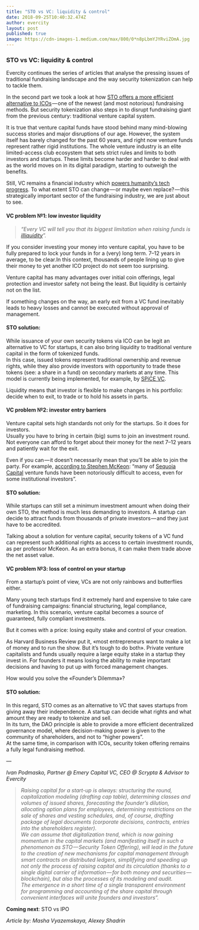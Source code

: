 ```yaml
---
title: "STO vs VC: liquidity & control"
date: 2018-09-25T10:40:32.474Z
author: evercity
layout: post
published: true
image: https://cdn-images-1.medium.com/max/800/0*n8pLbmYJYRviZOmA.jpg
---
```


### STO vs VC: liquidity &amp; control

Evercity continues the series of articles that analyse the pressing issues of traditional fundraising landscape and the way security tokenization can help to tackle them.

In the second part we took a look at how [STO offers a more efficient alternative to ICOs](https://steemit.com/fundraising/@evercity/ico-vs-sto-investor-rights-and-legal-risks) — one of the newest (and most notorious) fundraising methods. But security tokenization also steps in to disrupt fundraising giant from the previous century: traditional venture capital system.




It is true that venture capital funds have stood behind many mind-blowing success stories and major disruptions of our age. However, the system itself has barely changed for the past 60 years, and right now venture funds represent rather rigid institutions. The whole venture industry is an elite limited-access club ecosystem that sets strict rules and limits to both investors and startups. These limits become harder and harder to deal with as the world moves on in its digital paradigm, starting to outweigh the benefits.

Still, VC remains a financial industry which [powers humanity’s tech progress](https://medium.com/spicevc/bancor-meets-spice-vc-bringing-liquidity-to-security-tokens-36bfe18b9f96). To what extent STO can change — or maybe even replace? — this strategically important sector of the fundraising industry, we are just about to see.

#### VC problem №1: low investor liquidity
> _“Every VC will tell you that its biggest limitation when raising funds is_ [_illiquidity_](https://medium.com/spicevc/bancor-meets-spice-vc-bringing-liquidity-to-security-tokens-36bfe18b9f96)_”._

If you consider investing your money into venture capital, you have to be fully prepared to lock your funds in for a (very) long term. 7–12 years in average, to be clear.In this context, thousands of people lining up to give their money to yet another ICO project do not seem too surprising.

Venture capital has many advantages over initial coin offerings, legal protection and investor safety not being the least. But liquidity is certainly not on the list.

If something changes on the way, an early exit from a VC fund inevitably leads to heavy losses and cannot be executed without approval of management.

#### STO solution:

While issuance of your own security tokens via ICO can be legit an alternative to VC for startups, it can also bring liquidity to traditional venture capital in the form of tokenized funds.  
In this case, issued tokens represent traditional ownership and revenue rights, while they also provide investors with opportunity to trade these tokens (see: a share in a fund) on secondary markets at any time. This model is currently being implemented, for example, by [SPiCE VC](https://www.spicevc.com/).

Liquidity means that investor is flexible to make changes in his portfolio: decide when to exit, to trade or to hold his assets in parts.

#### VC problem №2: investor entry barriers

Venture capital sets high standards not only for the startups. So it does for investors.  
Usually you have to bring in certain (big) sums to join an investment round.  
Not everyone can afford to forget about their money for the next 7–12 years and patiently wait for the exit.

Even if you can — it doesn’t necessarily mean that you’ll be able to join the party. For example, [according to Stephen McKeon](https://hackernoon.com/the-security-token-thesis-4c5904761063): “many of [Sequoia Capital](https://www.sequoiacap.com/) venture funds have been notoriously difficult to access, even for some institutional investors”.

#### STO solution:

While startups can still set a minimum investment amount when doing their own STO, the method is much less demanding to investors. A startup can decide to attract funds from thousands of private investors — and they just have to be accredited.

Talking about a solution for venture capital, security tokens of a VC fund can represent such additional rights as access to certain investment rounds, as per professor McKeon. As an extra bonus, it can make them trade above the net asset value.

#### VC problem №3: loss of control on your startup

From a startup’s point of view, VCs are not only rainbows and butterflies either.

Many young tech startups find it extremely hard and expensive to take care of fundraising campaigns: financial structuring, legal compliance, marketing. In this scenario, venture capital becomes a source of guaranteed, fully compliant investments.

But it comes with a price: losing equity stake and control of your creation.

As Harvard Business Review put it, «most entrepreneurs want to make a lot of money and to run the show. But it’s tough to do both». Private venture capitalists and funds usually require a large equity stake in a startup they invest in. For founders it means losing the ability to make important decisions and having to put up with forced management changes.

How would you solve the «Founder’s Dilemma»?

#### STO solution:

In this regard, STO comes as an alternative to VC that saves startups from giving away their independence. A startup can decide what rights and what amount they are ready to tokenize and sell.  
In its turn, the DAO principle is able to provide a more efficient decentralized governance model, where decision-making power is given to the community of shareholders, and not to “higher powers”.  
At the same time, in comparison with ICOs, security token offering remains a fully legal fundraising method.

—

_Ivan Podmasko, Partner @ Emery Capital VC, CEO @ Scrypta &amp; Advisor to Evercity_
> _Raising capital for a start-up is always: structuring the round, capitalization modeling (drafting cap table), determining classes and volumes of issued shares, forecasting the founder’s dilution, allocating option plans for employees, determining restrictions on the sale of shares and vesting schedules, and, of course, drafting package of legal documents (corporate decisions, contracts, entries into the shareholders register).  
> We can assume that digitalization trend, which is now gaining momentum in the capital markets (and manifesting itself in such a phenomenon as STO — Security Token Offering), will lead in the future to the creation of new mechanisms for capital management through smart contracts on distributed ledgers, simplifying and speeding up not only the process of raising capital and its circulation (thanks to a single digital carrier of information — for both money and securities — blockchain), but also the processes of its modeling and audit.  
> The emergence in a short time of a single transparent environment for programming and accounting of the share capital through convenient interfaces will unite founders and investors”._

**Coming next**: STO vs IPO

_Article by: Masha Vyazemskaya, Alexey Shadrin_
